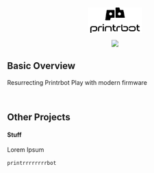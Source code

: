 <p align="center"><img width=25% src=https://github.com/NSCADNathan/PrintrbotPlay_Redux/blob/Main/Images/logo-printrbot.png"></p>
<p align="center"><img width=60% src="https://www.3dbeginners.com/wp-content/uploads/2019/01/printrbot-upgrade.jpg"></p>

## Basic Overview

Resurrecting Printrbot Play with modern firmware


<br>  

## Other Projects
#### Stuff
Lorem Ipsum
```text
printrrrrrrrrbot
```
